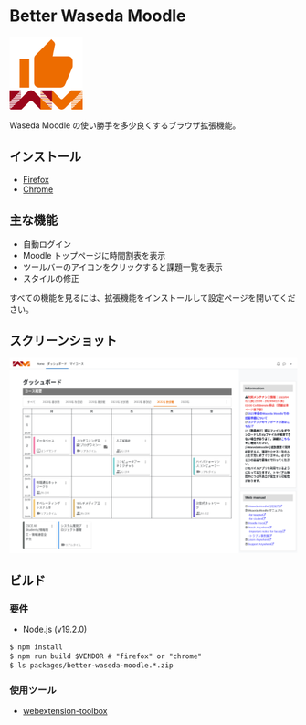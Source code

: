 # Better Waseda Moodle

<img src="https://raw.githubusercontent.com/mkihr-ojisan/better-waseda-moodle/main/src/res/images/icon.svg" alt="Better Waseda Moodle" width="128">

Waseda Moodle の使い勝手を多少良くするブラウザ拡張機能。

## インストール

-   [Firefox](https://github.com/mkihr-ojisan/better-waseda-moodle/releases/download/v0.8.1/better-waseda-moodle.v0.8.1.firefox.xpi)
-   [Chrome](https://chrome.google.com/webstore/detail/better-waseda-moodle/omijfabnmlifcmmghegpbmoieibfbmmj)

## 主な機能

-   自動ログイン
-   Moodle トップページに時間割表を表示
-   ツールバーのアイコンをクリックすると課題一覧を表示
-   スタイルの修正

すべての機能を見るには、拡張機能をインストールして設定ページを開いてください。

## スクリーンショット

![ダッシュボード](https://raw.githubusercontent.com/mkihr-ojisan/better-waseda-moodle/main/readme-images/dashboard.png "ダッシュボード")

## ビルド
### 要件
-  Node.js (v19.2.0)

```console
$ npm install
$ npm run build $VENDOR # "firefox" or "chrome"
$ ls packages/better-waseda-moodle.*.zip
```

### 使用ツール

-   [webextension-toolbox](https://github.com/webextension-toolbox/webextension-toolbox)
